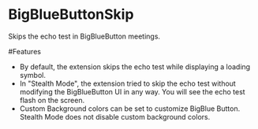 # BigBlueButtonSkip
Skips the echo test in BigBlueButton meetings.

#Features
- By default, the extension skips the echo test while displaying a loading symbol.
- In "Stealth Mode", the extension tried to skip the echo test without modifying the BigBlueButton UI in any way. You will see the echo test flash on the screen.
- Custom Background colors can be set to customize BigBlue Button. Stealth Mode does not disable custom background colors.
